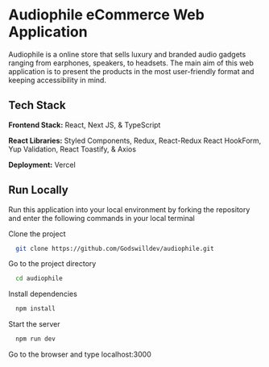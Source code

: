 # Audiophile eCommerce Web Application

Audiophile is a online store that sells luxury and branded audio gadgets ranging from earphones, speakers, to headsets. The main aim of this web application is to present the products in the most user-friendly format and keeping accessibility in mind.

## Tech Stack

**Frontend Stack:** React, Next JS, & TypeScript

**React Libraries:** Styled Components, Redux, React-Redux React HookForm, Yup Validation, React Toastify, & Axios

**Deployment:** Vercel

## Run Locally

Run this application into your local environment by forking the repository and enter the following commands in your local terminal

Clone the project

```bash
  git clone https://github.com/Godswilldev/audiophile.git
```

Go to the project directory

```bash
  cd audiophile
```

Install dependencies

```bash
  npm install
```

Start the server

```bash
  npm run dev
```

Go to the browser and type localhost:3000
